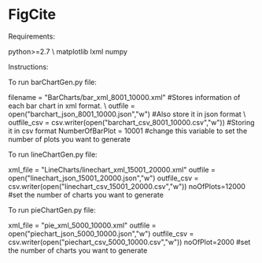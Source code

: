 # FigCite

Requirements:

python>=2.7 \\
matplotlib
lxml
numpy


Instructions:

To run barChartGen.py file:

filename = "BarCharts/bar_xml_8001_10000.xml" #Stores information of each bar chart in xml format. \\
outfile = open("barchart_json_8001_10000.json","w") #Also store it in json format \\
outfile_csv = csv.writer(open("barchart_csv_8001_10000.csv","w")) #Storing it in csv format
NumberOfBarPlot = 10001 #change this variable to set the number of plots you want to generate

To run lineChartGen.py file:

xml_file = "LineCharts/linechart_xml_15001_20000.xml"
outfile = open("linechart_json_15001_20000.json","w")
outfile_csv = csv.writer(open("linechart_csv_15001_20000.csv","w"))
noOfPlots=12000 #set the number of charts you want to generate

To run pieChartGen.py file:

xml_file = "pie_xml_5000_10000.xml"
outfile = open("piechart_json_5000_10000.json","w")
outfile_csv = csv.writer(open("piechart_csv_5000_10000.csv","w"))
noOfPlot=2000 #set the number of charts you want to generate

